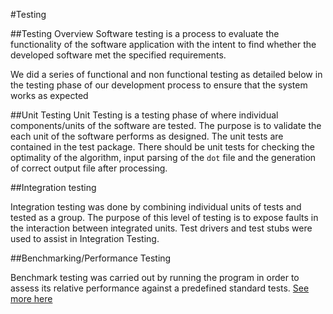 #Testing


##Testing Overview
Software testing is a process to evaluate the functionality of the software application with the intent to find whether the developed software met the specified requirements.

We did a series of functional and non functional testing as detailed below in the testing phase of our development process to ensure that the system works as expected 


##Unit Testing
Unit Testing is a testing phase of where individual components/units of the software are tested. The purpose is to validate the 
each unit of the software performs as designed. The unit tests are contained in the test package. There should be unit tests for 
checking the optimality of the algorithm, input parsing of the ``dot`` file and the generation of correct output file after processing.
 


##Integration testing

Integration testing was done by combining individual units of tests and tested as a group. The purpose of this level of testing is to expose faults in the interaction between integrated units. Test drivers and test stubs were used to assist in Integration Testing.


##Benchmarking/Performance Testing

Benchmark testing was carried out by running the program in order to assess
its relative performance against a predefined standard tests. [See more here](Performance-Testing.md)

